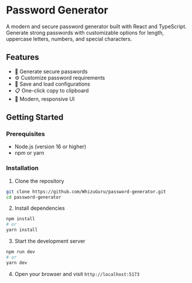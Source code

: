 # Password Generator

A modern and secure password generator built with React and TypeScript. Generate strong passwords with customizable options for length, uppercase letters, numbers, and special characters.

## Features

- 🔐 Generate secure passwords
- ⚙️ Customize password requirements
- 💾 Save and load configurations
- 📋 One-click copy to clipboard
- 🎨 Modern, responsive UI

## Getting Started

### Prerequisites

- Node.js (version 16 or higher)
- npm or yarn

### Installation

1. Clone the repository
```bash
git clone https://github.com/WhizuGuru/password-generator.git
cd password-generator
```

2. Install dependencies
```bash
npm install
# or
yarn install
```

3. Start the development server
```bash
npm run dev
# or
yarn dev
```

4. Open your browser and visit `http://localhost:5173`

